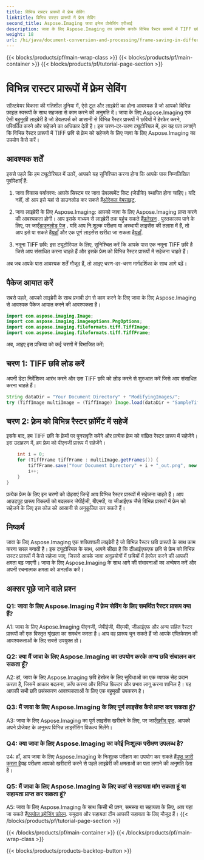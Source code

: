 ```yaml
---
title: विभिन्न रास्टर प्रारूपों में फ़्रेम सेविंग
linktitle: विभिन्न रास्टर प्रारूपों में फ़्रेम सेविंग
second_title: Aspose.Imaging जावा इमेज प्रोसेसिंग एपीआई
description: जावा के लिए Aspose.Imaging का उपयोग करके विभिन्न रैस्टर प्रारूपों में TIFF छवि से फ़्रेम को सहेजना सीखें। अपने जावा अनुप्रयोगों में छवि हेरफेर बढ़ाएँ।
weight: 18
url: /hi/java/document-conversion-and-processing/frame-saving-in-different-raster-formats/
---
```


{{< blocks/products/pf/main-wrap-class >}}
{{< blocks/products/pf/main-container >}}
{{< blocks/products/pf/tutorial-page-section >}}

# विभिन्न रास्टर प्रारूपों में फ़्रेम सेविंग

सॉफ़्टवेयर विकास की गतिशील दुनिया में, ऐसे टूल और लाइब्रेरी का होना आवश्यक है जो आपको विभिन्न फ़ाइल स्वरूपों के साथ सहजता से काम करने की अनुमति दें। जावा के लिए Aspose.Imaging एक ऐसी बहुमुखी लाइब्रेरी है जो डेवलपर्स को आसानी से विभिन्न रैस्टर प्रारूपों में छवियों में हेरफेर करने, परिवर्तित करने और सहेजने का अधिकार देती है। इस चरण-दर-चरण ट्यूटोरियल में, हम यह पता लगाएंगे कि विभिन्न रैस्टर प्रारूपों में TIFF छवि से फ़्रेम को सहेजने के लिए जावा के लिए Aspose.Imaging का उपयोग कैसे करें।

## आवश्यक शर्तें

इससे पहले कि हम ट्यूटोरियल में उतरें, आपको यह सुनिश्चित करना होगा कि आपके पास निम्नलिखित पूर्वापेक्षाएँ हैं:

1.  जावा विकास पर्यावरण: आपके सिस्टम पर जावा डेवलपमेंट किट (जेडीके) स्थापित होना चाहिए। यदि नहीं, तो आप इसे यहां से डाउनलोड कर सकते हैं[ओरेकल वेबसाइट](https://www.oracle.com/java/technologies/javase-downloads).

2.  जावा लाइब्रेरी के लिए Aspose.Imaging: आपको जावा के लिए Aspose.Imaging प्राप्त करने की आवश्यकता होगी। आप इसके माध्यम से लाइब्रेरी तक पहुंच सकते हैं[प्रलेखन](https://reference.aspose.com/imaging/java/) . पुस्तकालय पाने के लिए, पर जाएँ[डाउनलोड पेज](https://releases.aspose.com/imaging/java/) . यदि आप नि:शुल्क परीक्षण या अस्थायी लाइसेंस की तलाश में हैं, तो आप इसे पा सकते हैं[यहाँ](https://releases.aspose.com/) और एक पूर्ण लाइसेंस खरीदा जा सकता है[यहाँ](https://purchase.aspose.com/buy).

3. नमूना TIFF छवि: इस ट्यूटोरियल के लिए, सुनिश्चित करें कि आपके पास एक नमूना TIFF छवि है जिसे आप संसाधित करना चाहते हैं और इसके फ्रेम को विभिन्न रैस्टर प्रारूपों में सहेजना चाहते हैं।

अब जब आपके पास आवश्यक शर्तें मौजूद हैं, तो आइए चरण-दर-चरण मार्गदर्शिका के साथ आगे बढ़ें।

## पैकेज आयात करें

सबसे पहले, आपको लाइब्रेरी के साथ प्रभावी ढंग से काम करने के लिए जावा के लिए Aspose.Imaging से आवश्यक पैकेज आयात करने की आवश्यकता है।

```java
import com.aspose.imaging.Image;
import com.aspose.imaging.imageoptions.PngOptions;
import com.aspose.imaging.fileformats.tiff.TiffImage;
import com.aspose.imaging.fileformats.tiff.TiffFrame;
```

अब, आइए इस प्रक्रिया को कई चरणों में विभाजित करें:

## चरण 1: TIFF छवि लोड करें

अपनी डेटा निर्देशिका आरंभ करने और उस TIFF छवि को लोड करने से शुरुआत करें जिसे आप संसाधित करना चाहते हैं।

```java
String dataDir = "Your Document Directory" + "ModifyingImages/";
try (TiffImage multiImage = (TiffImage) Image.load(dataDir + "SampleTiff1.tiff")) {
```

## चरण 2: फ़्रेम को विभिन्न रैस्टर फ़ॉर्मेट में सहेजें

इसके बाद, हम TIFF छवि के फ़्रेमों पर पुनरावृति करेंगे और प्रत्येक फ़्रेम को वांछित रैस्टर प्रारूप में सहेजेंगे। इस उदाहरण में, हम फ़्रेम को पीएनजी प्रारूप में सहेजेंगे।

```java
    int i = 0;
    for (TiffFrame tiffFrame : multiImage.getFrames()) {
        tiffFrame.save("Your Document Directory" + i + "_out.png", new PngOptions());
        i++;
    }
}
```

प्रत्येक फ्रेम के लिए इन चरणों को दोहराएं जिन्हें आप विभिन्न रैस्टर प्रारूपों में सहेजना चाहते हैं। आप आउटपुट प्रारूप विकल्पों को बदलकर जेपीईजी, बीएमपी, या जीआईएफ जैसे विभिन्न प्रारूपों में फ्रेम को सहेजने के लिए इस कोड को आसानी से अनुकूलित कर सकते हैं।

## निष्कर्ष

जावा के लिए Aspose.Imaging एक शक्तिशाली लाइब्रेरी है जो विभिन्न रैस्टर छवि प्रारूपों के साथ काम करना सरल बनाती है। इस ट्यूटोरियल के साथ, आपने सीखा है कि टीआईएफएफ छवि से फ्रेम को विभिन्न रास्टर प्रारूपों में कैसे सहेजा जाए, जिससे आपके जावा अनुप्रयोगों में छवियों में हेरफेर करने की आपकी क्षमता बढ़ जाएगी। जावा के लिए Aspose.Imaging के साथ आगे की संभावनाओं का अन्वेषण करें और अपनी रचनात्मक क्षमता को अनलॉक करें।

## अक्सर पूछे जाने वाले प्रश्न

### Q1: जावा के लिए Aspose.Imaging में फ़्रेम सेविंग के लिए समर्थित रैस्टर प्रारूप क्या हैं?

A1: जावा के लिए Aspose.Imaging पीएनजी, जेपीईजी, बीएमपी, जीआईएफ और अन्य सहित रैस्टर प्रारूपों की एक विस्तृत श्रृंखला का समर्थन करता है। आप वह प्रारूप चुन सकते हैं जो आपके एप्लिकेशन की आवश्यकताओं के लिए सबसे उपयुक्त हो।

### Q2: क्या मैं जावा के लिए Aspose.Imaging का उपयोग करके अन्य छवि संचालन कर सकता हूँ?

A2: हां, जावा के लिए Aspose.Imaging छवि हेरफेर के लिए सुविधाओं का एक व्यापक सेट प्रदान करता है, जिसमें आकार बदलना, क्रॉप करना और विभिन्न फ़िल्टर और प्रभाव लागू करना शामिल है। यह आपकी सभी छवि प्रसंस्करण आवश्यकताओं के लिए एक बहुमुखी उपकरण है।

### Q3: मैं जावा के लिए Aspose.Imaging के लिए पूर्ण लाइसेंस कैसे प्राप्त कर सकता हूं?

 A3: जावा के लिए Aspose.Imaging का पूर्ण लाइसेंस खरीदने के लिए, पर जाएँ[खरीद पृष्ठ](https://purchase.aspose.com/buy). आपको अपने प्रोजेक्ट के अनुरूप विभिन्न लाइसेंसिंग विकल्प मिलेंगे।

### Q4: क्या जावा के लिए Aspose.Imaging का कोई निःशुल्क परीक्षण उपलब्ध है?

 उ4: हाँ, आप जावा के लिए Aspose.Imaging के निःशुल्क परीक्षण का उपयोग कर सकते हैं[पृष्ठ जारी करता है](https://releases.aspose.com/)यह परीक्षण आपको खरीदारी करने से पहले लाइब्रेरी की क्षमताओं का पता लगाने की अनुमति देता है।

### Q5: मैं जावा के लिए Aspose.Imaging के लिए कहां से सहायता मांग सकता हूं या सहायता प्राप्त कर सकता हूं?

 A5: जावा के लिए Aspose.Imaging के साथ किसी भी प्रश्न, समस्या या सहायता के लिए, आप यहां जा सकते हैं[एस्पोज़ इमेजिंग फ़ोरम](https://forum.aspose.com/). समुदाय और सहायता टीम आपकी सहायता के लिए मौजूद हैं।
{{< /blocks/products/pf/tutorial-page-section >}}

{{< /blocks/products/pf/main-container >}}
{{< /blocks/products/pf/main-wrap-class >}}

{{< blocks/products/products-backtop-button >}}
